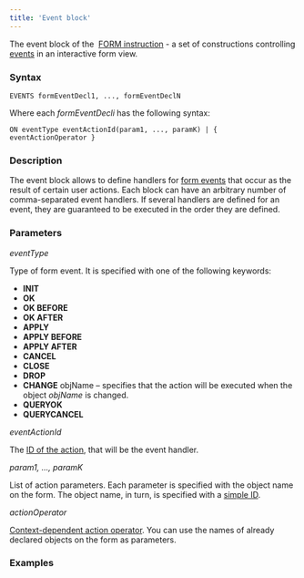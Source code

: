 ```yaml
---
title: 'Event block'
---
```


The event block of the  [FORM instruction](FORM_instruction.md) - a set of constructions controlling [events](Form_events.md) in an interactive form view.

### Syntax

    EVENTS formEventDecl1, ..., formEventDeclN

Where each *formEventDecli* has the following syntax:

    ON eventType eventActionId(param1, ..., paramK) | { eventActionOperator }

### Description

The event block allows to define handlers for [form events](Form_events.md) that occur as the result of certain user actions. Each block can have an arbitrary number of comma-separated event handlers. If several handlers are defined for an event, they are guaranteed to be executed in the order they are defined. 

### Parameters 

*eventType*

Type of form event. It is specified with one of the following keywords:

-   **INIT** 
-   **OK**
-   **OK BEFORE**
-   **OK AFTER**
-   **APPLY**
-   **APPLY BEFORE** 
-   **APPLY AFTER** 
-   **CANCEL**
-   **CLOSE**
-   **DROP**
-   **CHANGE** objName – specifies that the action will be executed when the object *objName* is changed.
-   **QUERYOK**
-   **QUERYCANCEL**

*eventActionId*

The [ID of the action](IDs.md#propertyid-broken), that will be the event handler.

*param1, ..., paramK*

List of action parameters. Each parameter is specified with the object name on the form. The object name, in turn, is specified with a [simple ID](IDs.md#id-broken).

*actionOperator*

[Context-dependent action operator](Action_operator.md#context-dependent-operators). You can use the names of already declared objects on the form as parameters.

  

### Examples




